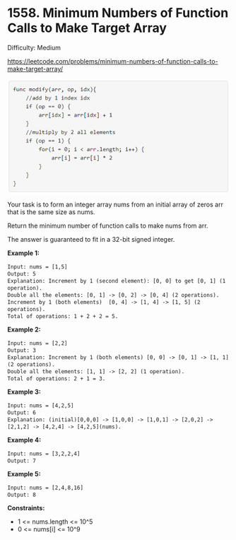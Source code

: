# 1558. Minimum Numbers of Function Calls to Make Target Array

Difficulty: Medium

https://leetcode.com/problems/minimum-numbers-of-function-calls-to-make-target-array/

![sample](sample.png)

Your task is to form an integer array nums from an initial array of zeros arr that is the same size as nums.

Return the minimum number of function calls to make nums from arr.

The answer is guaranteed to fit in a 32-bit signed integer.

**Example 1:**
```
Input: nums = [1,5]
Output: 5
Explanation: Increment by 1 (second element): [0, 0] to get [0, 1] (1 operation).
Double all the elements: [0, 1] -> [0, 2] -> [0, 4] (2 operations).
Increment by 1 (both elements)  [0, 4] -> [1, 4] -> [1, 5] (2 operations).
Total of operations: 1 + 2 + 2 = 5.
```

**Example 2:**
```
Input: nums = [2,2]
Output: 3
Explanation: Increment by 1 (both elements) [0, 0] -> [0, 1] -> [1, 1] (2 operations).
Double all the elements: [1, 1] -> [2, 2] (1 operation).
Total of operations: 2 + 1 = 3.
```

**Example 3:**
```
Input: nums = [4,2,5]
Output: 6
Explanation: (initial)[0,0,0] -> [1,0,0] -> [1,0,1] -> [2,0,2] -> [2,1,2] -> [4,2,4] -> [4,2,5](nums).
```

**Example 4:**
```
Input: nums = [3,2,2,4]
Output: 7
```

**Example 5:**
```
Input: nums = [2,4,8,16]
Output: 8
```

**Constraints:**

* 1 <= nums.length <= 10^5
* 0 <= nums[i] <= 10^9
